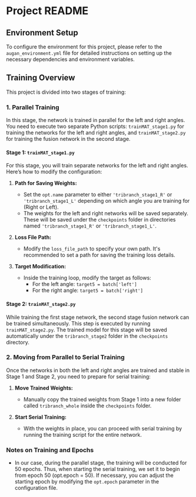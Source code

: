 # Project README

## Environment Setup

To configure the environment for this project, please refer to the `augan_environment.yml` file for detailed instructions on setting up the necessary dependencies and environment variables.

## Training Overview

This project is divided into two stages of training:

### 1. Parallel Training

In this stage, the network is trained in parallel for the left and right angles. You need to execute two separate Python scripts: `trainMAT_stage1.py` for training the networks for the left and right angles, and `trainMAT_stage2.py` for training the fusion network in the second stage.

#### Stage 1: `trainMAT_stage1.py`

For this stage, you will train separate networks for the left and right angles. Here’s how to modify the configuration:

1. **Path for Saving Weights:**
    - Set the `opt.name` parameter to either `'tribranch_stage1_R'` or `'tribranch_stage1_L'` depending on which angle you are training for (Right or Left).
    - The weights for the left and right networks will be saved separately. These will be saved under the `checkpoints` folder in directories named `'tribranch_stage1_R'` or `'tribranch_stage1_L'`.

2. **Loss File Path:**
    - Modify the `loss_file_path` to specify your own path. It's recommended to set a path for saving the training loss details.

3. **Target Modification:**
    - Inside the training loop, modify the target as follows:
      - For the left angle: `target5 = batch['left']`
      - For the right angle: `target5 = batch['right']`

#### Stage 2: `trainMAT_stage2.py`

While training the first stage network, the second stage fusion network can be trained simultaneously. This step is executed by running `trainMAT_stage2.py`. The trained model for this stage will be saved automatically under the `tribranch_stage2` folder in the `checkpoints` directory.

### 2. Moving from Parallel to Serial Training

Once the networks in both the left and right angles are trained and stable in Stage 1 and Stage 2, you need to prepare for serial training:

1. **Move Trained Weights:**
    - Manually copy the trained weights from Stage 1 into a new folder called `tribranch_whole` inside the `checkpoints` folder.

2. **Start Serial Training:**
    - With the weights in place, you can proceed with serial training by running the training script for the entire network.

### Notes on Training and Epochs

- In our case, during the parallel stage, the training will be conducted for 50 epochs. Thus, when starting the serial training, we set it to begin from epoch 50 (opt.epoch = 50). If necessary, you can adjust the starting epoch by modifying the `opt.epoch` parameter in the configuration file.
